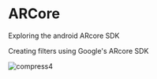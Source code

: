 # ARCore
Exploring the android ARcore SDK

Creating filters using Google's ARcore SDK

![compress4](https://user-images.githubusercontent.com/22669874/100620938-ee956f80-3316-11eb-92db-376cc1016539.gif)

